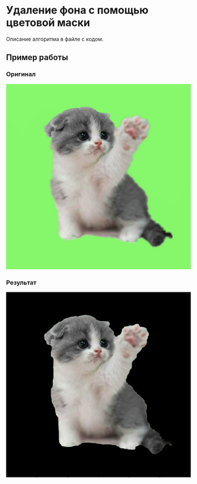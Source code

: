 # Удаление фона с помощью цветовой маски
Описание алгоритма в файле с кодом.
## Пример работы

### Оригинал

![Оригинальное изображение](image4.jpg)

### Результат

![Результат удаления фона](image4_res.png)
